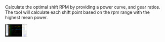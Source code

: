 Calculate the optimal shift RPM by providing a power curve, and gear ratios.
The tool will calculate each shift point based on the rpm range with the highest mean power.

<img width="71" height="41" src="https://github.com/Silentwarior112/OptimalShiftCalculator/blob/main/tool.PNG">
